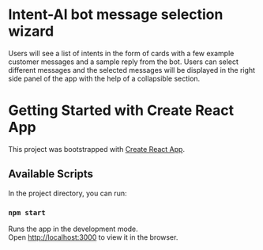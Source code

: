 # Intent-AI bot message selection wizard
Users will see a list of intents in the form of cards with a few example customer messages and a sample reply from the bot. Users can select different messages and the selected messages will be displayed in the right side panel of the app with the help of a collapsible section.

# Getting Started with Create React App

This project was bootstrapped with [Create React App](https://github.com/facebook/create-react-app).

## Available Scripts

In the project directory, you can run:

### `npm start`

Runs the app in the development mode.\
Open [http://localhost:3000](http://localhost:3000) to view it in the browser.
